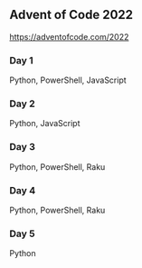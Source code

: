 ## Advent of Code 2022

https://adventofcode.com/2022

### Day 1

Python, PowerShell, JavaScript

### Day 2

Python, JavaScript

### Day 3

Python, PowerShell, Raku

### Day 4

Python, PowerShell, Raku

### Day 5

Python
